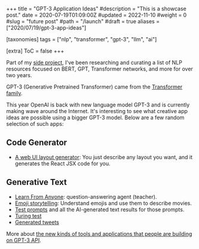 +++
title = "GPT-3 Application Ideas"
#description = "This is a showcase post."
date = 2020-07-19T01:09:00Z
#updated = 2022-11-10
#weight = 0
#slug = "future post"
#path = "/launch"
#draft = true
aliases = ["2020/07/19/gpt-3-app-ideas"]

[taxonomies]
tags = ["nlp", "transformer", "gpt-3", "llm", "ai"]

[extra]
ToC = false
+++

Part of my [side project](https://github.com/cedrickchee/awesome-bert-nlp), I've been researching and curating a list of NLP resources focused on BERT, GPT, Transformer networks, and more for over two years.

GPT-3 (Generative Pretrained Transformer) came from the [Transformer family](https://lilianweng.github.io/lil-log/2020/04/07/the-transformer-family.html).

This year OpenAI is back with new language model GPT-3 and is currently making wave around the Internet. It's interesting to see what creative app ideas are possible using a bigger GPT-3 model. Below are a few random selection of such apps:

## Code Generator

- [A web UI layout generator](https://twitter.com/sharifshameem/status/1282676454690451457): You just describe any layout you want, and it generates the React JSX code for you.

## Generative Text

- [Learn From Anyone](https://twitter.com/dan_abramov/status/1284177056507613187): question-answering agent (teacher).
- [Emoji storytelling](https://andrewmayneblog.wordpress.com/2020/06/24/open-ai-alchemy-emoji-storytelling/): Understand emojis and use them to describe movies.
- [Test prompts](https://twitter.com/minimaxir/status/1275453101768470530) and all the AI-generated text results for those prompts.
- [Turing test](http://lacker.io/ai/2020/07/06/giving-gpt-3-a-turing-test.html)
- [Generated tweets](https://twitter.com/an_open_mind/status/1284487376312709120)

More about [the new kinds of tools and applications that people are building on GPT-3 API](https://twitter.com/gdb/status/1284144873512173570).
